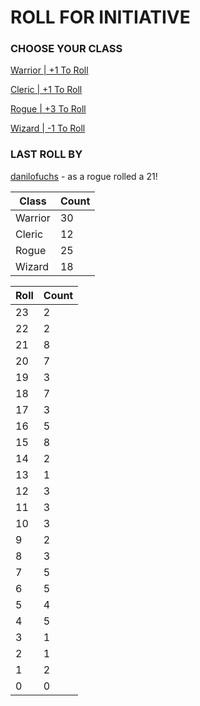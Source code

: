 # ROLL FOR INITIATIVE
### CHOOSE YOUR CLASS

[Warrior | +1 To Roll](https://github.com/benjaminsampica/benjaminsampica/issues/new?title=roll%7Cwarrior&body=Just+click+%27Submit+new+issue%27.)

[Cleric | +1 To Roll](https://github.com/benjaminsampica/benjaminsampica/issues/new?title=roll%7Ccleric&body=Just+click+%27Submit+new+issue%27.)

[Rogue | +3 To Roll](https://github.com/benjaminsampica/benjaminsampica/issues/new?title=roll%7Crogue&body=Just+click+%27Submit+new+issue%27.)

[Wizard | -1 To Roll](https://github.com/benjaminsampica/benjaminsampica/issues/new?title=roll%7Cwizard&body=Just+click+%27Submit+new+issue%27.)
### LAST ROLL BY
[danilofuchs](https://www.github.com/danilofuchs) - as a rogue rolled a 21!

|Class|Count|
|-|-|
|Warrior|30|
|Cleric|12|
|Rogue|25|
|Wizard|18|

|Roll|Count|
|-|-|
|23|2
|22|2
|21|8
|20|7
|19|3
|18|7
|17|3
|16|5
|15|8
|14|2
|13|1
|12|3
|11|3
|10|3
|9|2
|8|3
|7|5
|6|5
|5|4
|4|5
|3|1
|2|1
|1|2
|0|0
